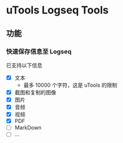 # uTools Logseq Tools

## 功能
### 快速保存信息至 Logseq
已支持以下信息
- [x] 文本
  - 最多 10000 个字符，这是 uTools 的限制
- [x] 截图和复制的图像
- [x] 图片
- [x] 音频
- [x] 视频
- [x] PDF
- [ ] MarkDown
- [ ] ...
